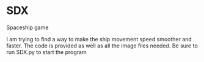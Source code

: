 # SDX
Spaceship game


I am trying to find a way to make the ship movement speed smoother and faster. The code is provided as well as all the image files needed.
Be sure to run SDX.py to start the program

